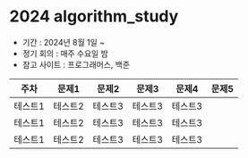 # 2024 algorithm_study

- 기간 : 2024년 8월 1일 ~   
- 정기 회의 : 매주 수요일 밤   
- 참고 사이트 : 프로그래머스, 백준

  
|주차|문제1|문제2|문제3|문제4|문제5|
|------|---|---|---|---|---|
|테스트1|테스트2|테스트3|테스트3|테스트3|
|테스트1|테스트2|테스트3|테스트3|테스트3|
|테스트1|테스트2|테스트3|테스트3|테스트3|
